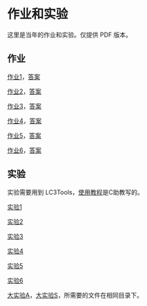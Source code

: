 # 作业和实验

这里是当年的作业和实验。仅提供 PDF 版本。

## 作业

[作业1](hws/questions/hw1.pdf)，[答案](hws/answers/hw1_answer.pdf)

[作业2](hws/questions/hw2.pdf)，[答案](hws/answers/hw2_answer.pdf)

[作业3](hws/questions/hw3.pdf)，[答案](hws/answers/hw3_answer.pdf)

[作业4](hws/questions/hw4.pdf)，[答案](hws/answers/hw4_answer.pdf)

[作业5](hws/questions/hw5.pdf)，[答案](hws/answers/hw5_answer.pdf)

[作业6](hws/questions/hw6.pdf)，[答案](hws/answers/hw6_answer.pdf)

## 实验

实验需要用到 LC3Tools，[使用教程](labs/use_guide_for_lc3_tools.pdf)是C助教写的。

[实验1](labs/Lab01.pdf)

[实验2](labs/Lab02.pdf)

[实验3](labs/Lab03.pdf)

[实验4](labs/Lab04.pdf)

[实验5](labs/Lab05/Lab05.pdf)

[实验6](labs/Lab06/Lab06.pdf)

[大实验A](labs/big_labs/LAB_A.pdf)，[大实验S](labs/big_labs/LAB_S.pdf)，所需要的文件在相同目录下。
